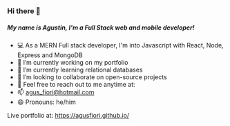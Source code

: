 ### Hi there 👋

<h5>My name is Agustin, I'm a Full Stack web and mobile developer!</h5>


- 💻 As a MERN Full stack developer, I'm into Javascript with React, Node, Express and MongoDB
- 🔭 I’m currently working on my portfolio
- 🌱 I’m currently learning relational databases
- 👯 I’m looking to collaborate on open-source projects
- 💬 Feel free to reach out to me anytime at:
- 📫 agus_fiori@hotmail.com
- 😄 Pronouns: he/him

Live portfolio at: https://agusfiori.github.io/
